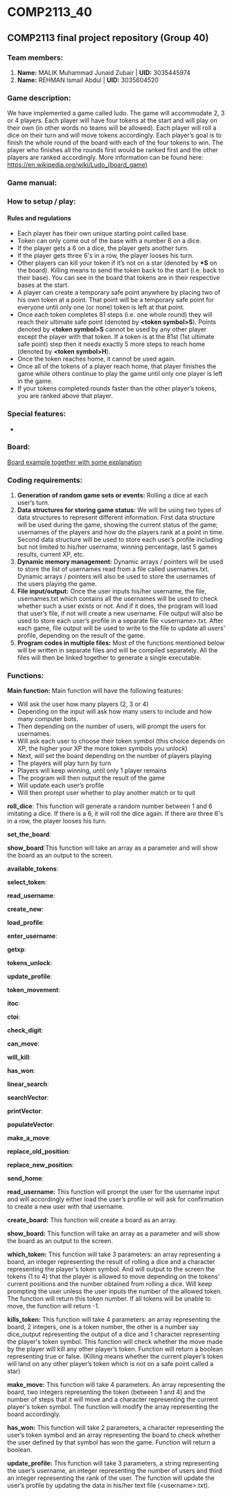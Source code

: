 # COMP2113_40
## COMP2113 final project repository (Group 40)
### Team members:
1. **Name:** MALIK Muhammad Junaid Zubair | **UID:** 3035445974
2. **Name:** REHMAN Ismail Abdul | **UID:** 3035604520

### Game description:
We have implemented a game called ludo. The game will accommodate 2, 3 or 4 players. Each player will have four tokens at the start and will play on their own (in other words no teams will be allowed). Each player will roll a dice on their turn and will move tokens accordingly. Each player’s goal is to finish the whole round of the board with each of the four tokens to win. The player who finishes all the rounds first would be ranked first and the other players are ranked accordingly.
More information can be found here: https://en.wikipedia.org/wiki/Ludo_(board_game)

### Game manual:
### How to setup / play:

#### Rules and regulations
  - Each player has their own unique starting point called base.
  - Token can only come out of the base with a number 6 on a dice.
  -	If the player gets a 6 on a dice, the player gets another turn.
  - If the player gets three 6's in a row, the player looses his turn.
  -	Other players can kill your token if it’s not on a star (denoted by **\*S** on the board). Killing means to send the token back to the start (i.e. back to their base). You can see in the board  that tokens are in their respective bases at the start.
  - A player can create a temporary safe point anywhere by placing two of his own token at a point. That point will be a temporary safe point for everyone until only one (or none) token is left at that point. 
  -	Once each token completes 81 steps (i.e. one whole round) they will reach their ultimate safe point (denoted by **\<token symbol\>S**). Points denoted by **\<token symbol\>S** cannot be used by any other player except the player with that token. If a token is at the 81st (1st ultimate safe point) step then it needs exactly 5 more steps to reach home (denoted by **\<token symbol\>H**).
  -	Once the token reaches home, it cannot be used again.
  -	Once all of the tokens of a player reach home, that player finishes the game while others continue to play the game until only one player is left in the game.
  -	If your tokens completed rounds faster than the other player’s tokens, you are ranked above that player.
  
### Special features:
  -

### Board:
[Board example together with some explanation](board.txt)

### Coding requirements:
  1. **Generation of random game sets or events:** Rolling a dice at each user’s turn.
  2.	**Data structures for storing game status:** We will be using two types of data structures to represent different information. First data structure will be used during the game, showing the current status of the game; usernames of the players and how do the players rank at a point in time. Second data structure will be used to store each user’s profile including but not limited to his/her username, winning percentage, last 5 games results, current XP, etc.
  3.	**Dynamic memory management:** Dynamic arrays / pointers will be used to store the list of usernames read from a file called usernames.txt. Dynamic arrays / pointers will also be used to store the usernames of the users playing the game.
  4.	**File input/output:** Once the user inputs his/her username, the file, usernames.txt which contains all the usernames will be used to check whether such a user exists or not. And if it does, the program will load that user’s file, if not will create a new username. File output will also be used to store each user’s profile in a separate file \<username\>.txt. After each game, file output will be used to write to the file to update all users' profile, depending on the result of the game. 
  5. **Program codes in multiple files:** Most of the functions mentioned below will be written in separate files and will be compiled separately. All the files will then be linked together to generate a single executable.
  
### Functions:

**Main function:**
 Main function will have the following features:
  -	Will ask the user how many players (2, 3 or 4)
  -	Depending on the input will ask how many users to include and how many computer bots.
  -	Then depending on the number of users, will prompt the users for usernames.
  -	Will ask each user to choose their token symbol (this choice depends on XP, the higher your XP the more token symbols you unlock)
  -	Next, will set the board depending on the number of players playing
  -	The players will play turn by turn
  -	Players will keep winning, until only 1 player remains
  -	The program will then output the result of the game
  -	Will update each user’s profile
  -	Will then prompt user whether to play another match or to quit

**roll_dice**: This function will generate a random number between 1 and 6 imitating a dice. If there is a 6, it will roll the dice again. If there are three 6's in a row, the player looses his turn.

**set_the_board**:

**show_board**:This function will take an array as a parameter and will show the board as an output to the screen.

**available_tokens**:

**select_token**:

**read_username**:

**create_new**:

**load_profile**:

**enter_username**:

**getxp**:

**tokens_unlock**:

**update_profile**:

**token_movement**:

**itoc**:

**ctoi**:

**check_digit**:

**can_move**:

**will_kill**:

**has_won**:

**linear_search**:

**searchVector**:

**printVector**:

**populateVector**:

**make_a_move**:

**replace_old_position**:

**replace_new_position**:

**send_home**:






**read_username:** This function will prompt the user for the username input and will accordingly either load the user’s profile or will ask for confirmation to create a new user with that username.

**create_board:** This function will create a board as an array. 

**show_board:** This function will take an array as a parameter and will show the board as an output to the screen.

**which_token:** This function will take 3 parameters: an array representing a board, an integer representing the result of rolling a dice and a character representing the player's token symbol. And will output to the screen the tokens (1 to 4) that the player is allowed to move depending on the tokens' current positions and the number obtained from rolling a dice. Will keep prompting the user unless the user inputs the number of the allowed token. The function will return this token number. If all tokens will be unable to move, the function will return -1. 

**kills_token:** This function will take 4 parameters: an array representing the board, 2 integers, one is a token number, the other is a number say dice_output representing the output of a dice and 1 character representing the player's token symbol. This function will check whether the move made by the player will kill any other player’s token. Function will return a boolean representing true or false. (Killing means whether the current player’s token will land on any other player’s token which is not on a safe point called a star) 

**make_move:** This function will take 4 parameters. An array representing the board, two integers representing the token (between 1 and 4) and the number of steps that it will move and a character representing the current player's token symbol. The function will modify the array representing the board accordingly.

**has_won:** This function will take 2 parameters, a character representing the user’s token symbol and an array representing the board to check whether the user defined by that symbol has won the game. Function will return a boolean.

**update_profile:** This function will take 3 parameters, a string representing the user’s username, an integer representing the number of users and third an integer representing the rank of the user. The function will update the user’s profile by updating the data in his/her text file (\<username\>.txt).

